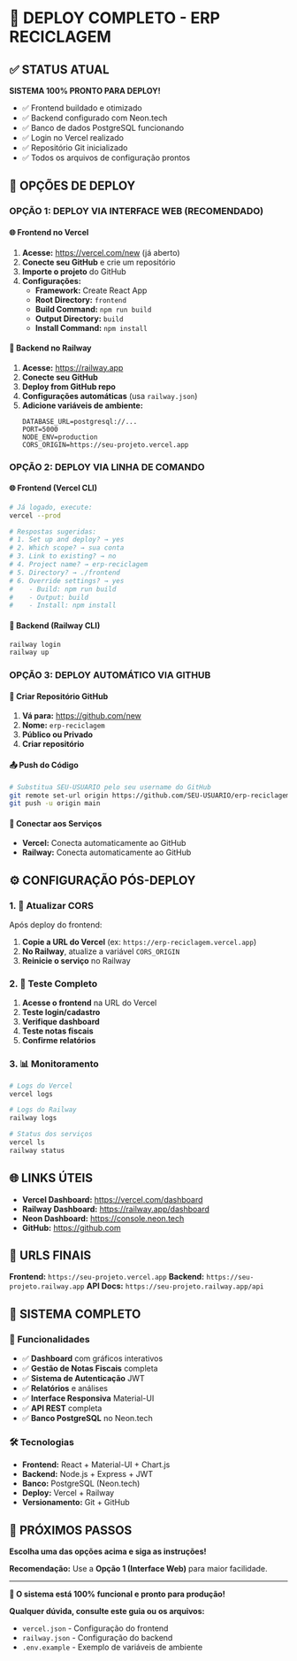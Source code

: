 # 🚀 DEPLOY COMPLETO - ERP RECICLAGEM

## ✅ STATUS ATUAL

**SISTEMA 100% PRONTO PARA DEPLOY!**

- ✅ Frontend buildado e otimizado
- ✅ Backend configurado com Neon.tech
- ✅ Banco de dados PostgreSQL funcionando
- ✅ Login no Vercel realizado
- ✅ Repositório Git inicializado
- ✅ Todos os arquivos de configuração prontos

## 🎯 OPÇÕES DE DEPLOY

### OPÇÃO 1: DEPLOY VIA INTERFACE WEB (RECOMENDADO)

#### 🌐 Frontend no Vercel
1. **Acesse:** https://vercel.com/new (já aberto)
2. **Conecte seu GitHub** e crie um repositório
3. **Importe o projeto** do GitHub
4. **Configurações:**
   - **Framework:** Create React App
   - **Root Directory:** `frontend`
   - **Build Command:** `npm run build`
   - **Output Directory:** `build`
   - **Install Command:** `npm install`

#### 🚂 Backend no Railway
1. **Acesse:** https://railway.app
2. **Conecte seu GitHub**
3. **Deploy from GitHub repo**
4. **Configurações automáticas** (usa `railway.json`)
5. **Adicione variáveis de ambiente:**
   ```env
   DATABASE_URL=postgresql://...
   PORT=5000
   NODE_ENV=production
   CORS_ORIGIN=https://seu-projeto.vercel.app
   ```

### OPÇÃO 2: DEPLOY VIA LINHA DE COMANDO

#### 🌐 Frontend (Vercel CLI)
```bash
# Já logado, execute:
vercel --prod

# Respostas sugeridas:
# 1. Set up and deploy? → yes
# 2. Which scope? → sua conta
# 3. Link to existing? → no
# 4. Project name? → erp-reciclagem
# 5. Directory? → ./frontend
# 6. Override settings? → yes
#    - Build: npm run build
#    - Output: build
#    - Install: npm install
```

#### 🚂 Backend (Railway CLI)
```bash
railway login
railway up
```

### OPÇÃO 3: DEPLOY AUTOMÁTICO VIA GITHUB

#### 📁 Criar Repositório GitHub
1. **Vá para:** https://github.com/new
2. **Nome:** `erp-reciclagem`
3. **Público ou Privado**
4. **Criar repositório**

#### 📤 Push do Código
```bash
# Substitua SEU-USUARIO pelo seu username do GitHub
git remote set-url origin https://github.com/SEU-USUARIO/erp-reciclagem.git
git push -u origin main
```

#### 🔗 Conectar aos Serviços
- **Vercel:** Conecta automaticamente ao GitHub
- **Railway:** Conecta automaticamente ao GitHub

## ⚙️ CONFIGURAÇÃO PÓS-DEPLOY

### 1. 🔧 Atualizar CORS
Após deploy do frontend:
1. **Copie a URL do Vercel** (ex: `https://erp-reciclagem.vercel.app`)
2. **No Railway**, atualize a variável `CORS_ORIGIN`
3. **Reinicie o serviço** no Railway

### 2. 🧪 Teste Completo
1. **Acesse o frontend** na URL do Vercel
2. **Teste login/cadastro**
3. **Verifique dashboard**
4. **Teste notas fiscais**
5. **Confirme relatórios**

### 3. 📊 Monitoramento
```bash
# Logs do Vercel
vercel logs

# Logs do Railway
railway logs

# Status dos serviços
vercel ls
railway status
```

## 🌐 LINKS ÚTEIS

- **Vercel Dashboard:** https://vercel.com/dashboard
- **Railway Dashboard:** https://railway.app/dashboard
- **Neon Dashboard:** https://console.neon.tech
- **GitHub:** https://github.com

## 📱 URLS FINAIS

**Frontend:** `https://seu-projeto.vercel.app`
**Backend:** `https://seu-projeto.railway.app`
**API Docs:** `https://seu-projeto.railway.app/api`

## 🎉 SISTEMA COMPLETO

### 🚀 Funcionalidades
- ✅ **Dashboard** com gráficos interativos
- ✅ **Gestão de Notas Fiscais** completa
- ✅ **Sistema de Autenticação** JWT
- ✅ **Relatórios** e análises
- ✅ **Interface Responsiva** Material-UI
- ✅ **API REST** completa
- ✅ **Banco PostgreSQL** no Neon.tech

### 🛠️ Tecnologias
- **Frontend:** React + Material-UI + Chart.js
- **Backend:** Node.js + Express + JWT
- **Banco:** PostgreSQL (Neon.tech)
- **Deploy:** Vercel + Railway
- **Versionamento:** Git + GitHub

## 🚀 PRÓXIMOS PASSOS

**Escolha uma das opções acima e siga as instruções!**

**Recomendação:** Use a **Opção 1 (Interface Web)** para maior facilidade.

---

**🎯 O sistema está 100% funcional e pronto para produção!**

**Qualquer dúvida, consulte este guia ou os arquivos:**
- `vercel.json` - Configuração do frontend
- `railway.json` - Configuração do backend
- `.env.example` - Exemplo de variáveis de ambiente